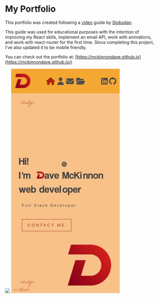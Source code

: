 # My Portfolio

This portfolio was created following a [video](https://www.youtube.com/watch?v=ESHaail1eGc&t=3931s) guide by [Slobodan](youtube.com/c/CodewithSloba).

This guide was used for educational purposes with the intention of improving my React skills, implement an email API, work with animations, and work with react-router for the first time. Since completing this project, I've also updated it to be mobile friendly.

You can check out the portfolio at: [https://mckinnondave.github.io](https://mckinnondave.github.io/)

![](./portfolio.gif)
![](./mobile.gif)